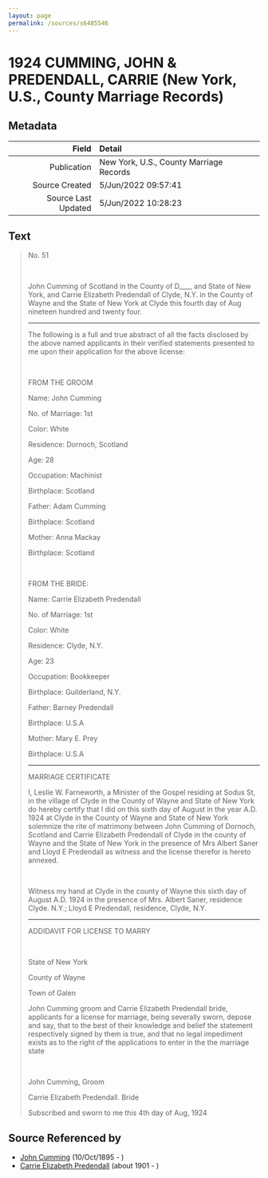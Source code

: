 ```yaml
---
layout: page
permalink: /sources/s6485546
---
```


# 1924 CUMMING, JOHN & PREDENDALL, CARRIE (New York, U.S., County Marriage Records)

## Metadata
Field | Detail
---:|:---
Publication | New York, U.S., County Marriage Records
Source Created | 5/Jun/2022 09:57:41
Source Last Updated | 5/Jun/2022 10:28:23

## Text

> No. 51
>
> <br/>
>
> John Cumming of Scotland in the County of D____ and State of New York, and Carrie Elizabeth Predendall of Clyde, N.Y. in the County of Wayne and the State of New York at Clyde this fourth day of Aug nineteen hundred and twenty four.
>
> ---
>
> The following is a full and true abstract of all the facts disclosed by the above named applicants in their verified statements presented to me upon their application for the above license:
>
> <br/>
>
> FROM THE GROOM
>
> Name: John Cumming
>
> No. of Marriage: 1st
>
> Color: White
>
> Residence: Dornoch, Scotland
>
> Age: 28
>
> Occupation: Machinist
>
> Birthplace: Scotland
>
> Father: Adam Cumming
>
> Birthplace: Scotland
>
> Mother: Anna Mackay
>
> Birthplace: Scotland
>
> <br/>
>
> FROM THE BRIDE:
>
> Name: Carrie Elizabeth Predendall
>
> No. of Marriage: 1st
>
> Color: White
>
> Residence: Clyde, N.Y.
>
> Age: 23
>
> Occupation: Bookkeeper
>
> Birthplace: Guilderland, N.Y.
>
> Father: Barney Predendall
>
> Birthplace: U.S.A
>
> Mother: Mary E. Prey
>
> Birthplace: U.S.A
>
> ---
>
> MARRIAGE CERTIFICATE
>
> I, Leslie W. Farneworth, a Minister of the Gospel residing at Sodus St, in the village of Clyde in the County of Wayne and State of New York do hereby certify that I did on this sixth day of August in the year A.D. 1924 at Clyde in the County of Wayne and State of New York solemnize the rite of matrimony between John Cumming of Dornoch, Scotland and Carrie Elizabeth Predendall of Clyde in the county of Wayne and the State of New York in the presence of Mrs Albert Saner and Lloyd E Predendall as witness and the license therefor is hereto annexed.
>
> <br/>
>
> Witness my hand at Clyde in the county of Wayne this sixth day of August A.D. 1924 in the presence of Mrs. Albert Saner, residence Clyde. N.Y.; Lloyd E Predendall, residence, Clyde, N.Y.
>
> ---
>
> ADDIDAVIT FOR LICENSE TO MARRY
>
> <br/>
>
> State of New York
>
> County of Wayne
>
> Town of Galen
>
> John Cumming groom and Carrie Elizabeth Predendall bride, applicants for a license for marriage, being severally sworn, depose and say, that to the best of their knowledge and belief the statement respectively signed by them is true, and that no legal impediment exists as to the right of the applications to enter in the the marriage state
>
> <br/>
>
> John Cumming, Groom
>
> Carrie Elizabeth Predendall. Bride
>
> Subscribed and sworn to me this 4th day of Aug, 1924
>

## Source Referenced by

* [John Cumming](../people/@7323242@-john-cumming-b1895-10-10-d.md) (10/Oct/1895 - )
* [Carrie Elizabeth Predendall](../people/@2361090@-carrie-elizabeth-predendall-b1901-d.md) (about 1901 - )
